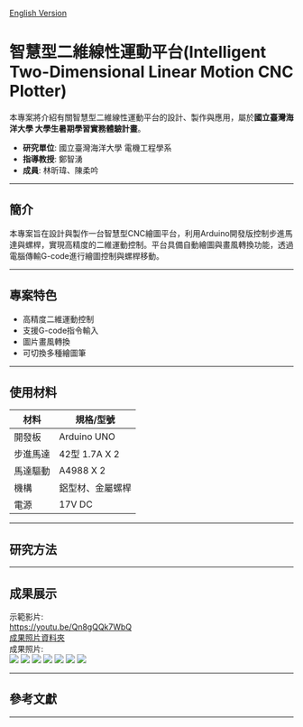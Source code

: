 [English Version](README_en.md)
# 智慧型二維線性運動平台(Intelligent Two-Dimensional Linear Motion CNC Plotter)

本專案將介紹有關智慧型二維線性運動平台的設計、製作與應用，屬於**國立臺灣海洋大學 大學生暑期學習實務體驗計畫**。  
- **研究單位**: 國立臺灣海洋大學 電機工程學系  
- **指導教授**: 鄭智湧  
- **成員**: 林昕瑋、陳柔吟

---

## 簡介
本專案旨在設計與製作一台智慧型CNC繪圖平台，利用Arduino開發版控制步進馬達與螺桿，實現高精度的二維運動控制。平台具備自動繪圖與畫風轉換功能，透過電腦傳輸G-code進行繪圖控制與螺桿移動。

---
## 專案特色 
- 高精度二維運動控制
- 支援G-code指令輸入
- 圖片畫風轉換
- 可切換多種繪圖筆

---
## 使用材料 
| 材料          | 規格/型號          |
|---------------|-------------------|
| 開發板        | Arduino UNO       |
| 步進馬達      | 42型 1.7A X 2      |
| 馬達驅動      | A4988 X 2          |
| 機構          | 鋁型材、金屬螺桿    |
| 電源          | 17V DC             |

---
## 研究方法  

---
## 成果展示  
示範影片:  
https://youtu.be/Qn8gQQk7WbQ  
[成果照片資料夾](https://github.com/Aynslielin/CNC-Plotter-Machine/tree/main/Result_Images)  
成果照片:  
![](https://github.com/Aynslielin/CNC-Plotter-Machine/blob/main/Result_Images/PhotoCap_Ghibli_ShapeDraw.jpg)
![](https://github.com/Aynslielin/CNC-Plotter-Machine/blob/main/Result_Images/SelFile_Ghibli_ShapeDraw.jpg)
![](https://github.com/Aynslielin/CNC-Plotter-Machine/blob/main/Result_Images/SelFile_ShapeDraw.jpg)
![](https://github.com/Aynslielin/CNC-Plotter-Machine/blob/main/Result_Images/SelFile_Fill.jpg)
![](https://github.com/Aynslielin/CNC-Plotter-Machine/blob/main/Result_Images/SelFile_Layer.jpg)
![](https://github.com/Aynslielin/CNC-Plotter-Machine/blob/main/Result_Images/SelFile_Potrace.jpg)
![](https://github.com/Aynslielin/CNC-Plotter-Machine/blob/main/Result_Images/SelFile_Sketch.jpg)

---
## 參考文獻  


---

